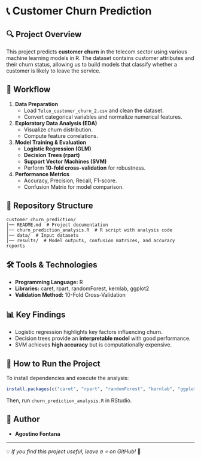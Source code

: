 # 📞 Customer Churn Prediction

## 🔍 Project Overview

This project predicts **customer churn** in the telecom sector using various machine learning models in R. The dataset contains customer attributes and their churn status, allowing us to build models that classify whether a customer is likely to leave the service.

## 📑 Workflow

1. **Data Preparation**
   - Load `Telco_customer_churn_2.csv` and clean the dataset.
   - Convert categorical variables and normalize numerical features.
2. **Exploratory Data Analysis (EDA)**
   - Visualize churn distribution.
   - Compute feature correlations.
3. **Model Training & Evaluation**
   - **Logistic Regression (GLM)**
   - **Decision Trees (rpart)**
   - **Support Vector Machines (SVM)**
   - Perform **10-fold cross-validation** for robustness.
4. **Performance Metrics**
   - Accuracy, Precision, Recall, F1-score.
   - Confusion Matrix for model comparison.

## 📂 Repository Structure
```
customer_churn_prediction/
│── README.md  # Project documentation
│── churn_prediction_analysis.R  # R script with analysis code
│── data/  # Input datasets
│── results/  # Model outputs, confusion matrices, and accuracy reports
```

## 🛠 Tools & Technologies
- **Programming Language:** R
- **Libraries:** caret, rpart, randomForest, kernlab, ggplot2
- **Validation Method:** 10-Fold Cross-Validation

## 📊 Key Findings
- Logistic regression highlights key factors influencing churn.
- Decision trees provide an **interpretable model** with good performance.
- SVM achieves **high accuracy** but is computationally expensive.

## 📜 How to Run the Project
To install dependencies and execute the analysis:
```r
install.packages(c("caret", "rpart", "randomForest", "kernlab", "ggplot2"))
```
Then, run `churn_prediction_analysis.R` in RStudio.

## 📝 Author
- **Agostino Fontana**

---
💡 *If you find this project useful, leave a ⭐ on GitHub!* 🚀
